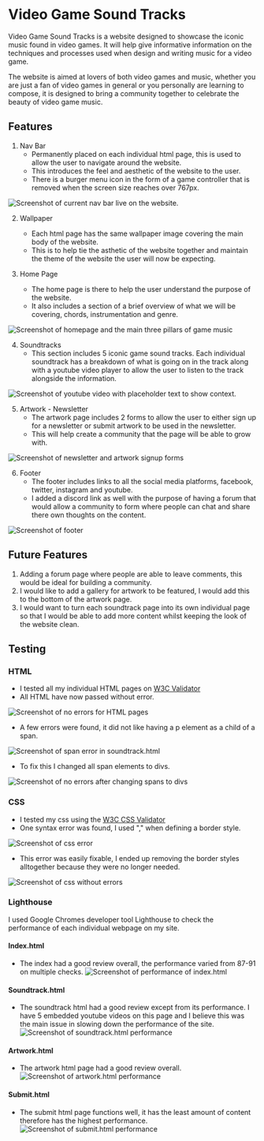 # **Video Game Sound Tracks**

Video Game Sound Tracks is a website designed to showcase the iconic music found in video games. It will help give informative information on the techniques and processes used when design and writing music for a video game. 

The website is aimed at lovers of both video games and music, whether you are just a fan of video games in general or you personally are learning to compose, it is designed to bring a community together to celebrate the beauty of video game music.

## **Features** 

1. Nav Bar
    - Permanently placed on each individual html page, this is used to allow the user to navigate around the website.
    - This introduces the feel and aesthetic of the website to the user. 
    - There is a burger menu icon in the form of a game controller that is removed when the screen size reaches over 767px. 

![Screenshot of current nav bar live on the website.](/assets/images/Nav%20Bar.jpg) 

2. Wallpaper
    - Each html page has the same wallpaper image covering the main body of the website. 
    - This is to help tie the asthetic of the website together and maintain the theme of the website the user will now be expecting. 

3. Home Page
    - The home page is there to help the user understand the purpose of the website.
    - It also includes a section of a brief overview of what we will be covering, chords, instrumentation and genre.

![Screenshot of homepage and the main three pillars of game music](/assets/images/homepage.jpg)      

4. Soundtracks
    - This section includes 5 iconic game sound tracks. Each individual soundtrack has a breakdown of what is going on in the track along with a youtube video player to allow the user to listen to the track alongside the information.

![Screenshot of youtube video with placeholder text to show context.](/assets/images/youtube.jpg)

5. Artwork - Newsletter
    - The artwork page includes 2 forms to allow the user to either sign up for a newsletter or submit artwork to be used in the newsletter. 
    - This will help create a community that the page will be able to grow with. 

![Screenshot of newsletter and artwork signup forms](/assets/images/signupform.jpg)

6. Footer 
    - The footer includes links to all the social media platforms, facebook, twitter, instagram and youtube.
    - I added a discord link as well with the purpose of having a forum that would allow a community to form where people can chat and share there own thoughts on the content.

![Screenshot of footer](/assets/images/Footer.jpg)

## Future Features

1. Adding a forum page where people are able to leave comments, this would be ideal for building a community. 
2. I would like to add a gallery for artwork to be featured, I would add this to the bottom of the artwork page. 
3. I would want to turn each soundtrack page into its own individual page so that I would be able to add more content whilst keeping the look of the website clean. 

## Testing

### HTML

- I tested all my individual HTML pages on [W3C Validator](https://validator.w3.org/)
- All HTML have now passed without error.

![Screenshot of no errors for HTML pages](/assets/images/noerrors.jpg)

- A few errors were found, it did not like having a p element as a child of a span. 

![Screenshot of span error in soundtrack.html](/assets/images/span-error.jpg)

- To fix this I changed all span elements to divs. 

![Screenshot of no errors after changing spans to divs](/assets/images/divfix.jpg)

### CSS

- I tested my css using the [W3C CSS Validator](https://jigsaw.w3.org/css-validator/#validate_by_input)
- One syntax error was found, I used "," when defining a border style. 

![Screenshot of css error](/assets/images/css-error.jpg)

- This error was easily fixable, I ended up removing the border styles alltogether because they were no longer needed.

![Screenshot of css without errors](/assets/images/CSS-no-errors.jpg)

### Lighthouse

I used Google Chromes developer tool Lighthouse to check the performance of each individual webpage on my site.

#### Index.html

- The index had a good review overall, the performance varied from 87-91 on multiple checks.
![Screenshot of performance of index.html](/assets/images/index-html-check.jpg)

#### Soundtrack.html

- The soundtrack html had a good review except from its performance. I have 5 embedded youtube videos on this page and I believe this was the main issue in slowing down the performance of the site.
![Screenshot of soundtrack.html performance](/assets/images/soundtrack-html-check.jpg)

#### Artwork.html

- The artwork html page had a good review overall.
![Screenshot of artwork.html performance](/assets/images/artwork-html-check.jpg) 

#### Submit.html

- The submit html page functions well, it has the least amount of content therefore has the highest performance.
![Screenshot of submit.html performance](/assets/images/submit-html-check.jpg)